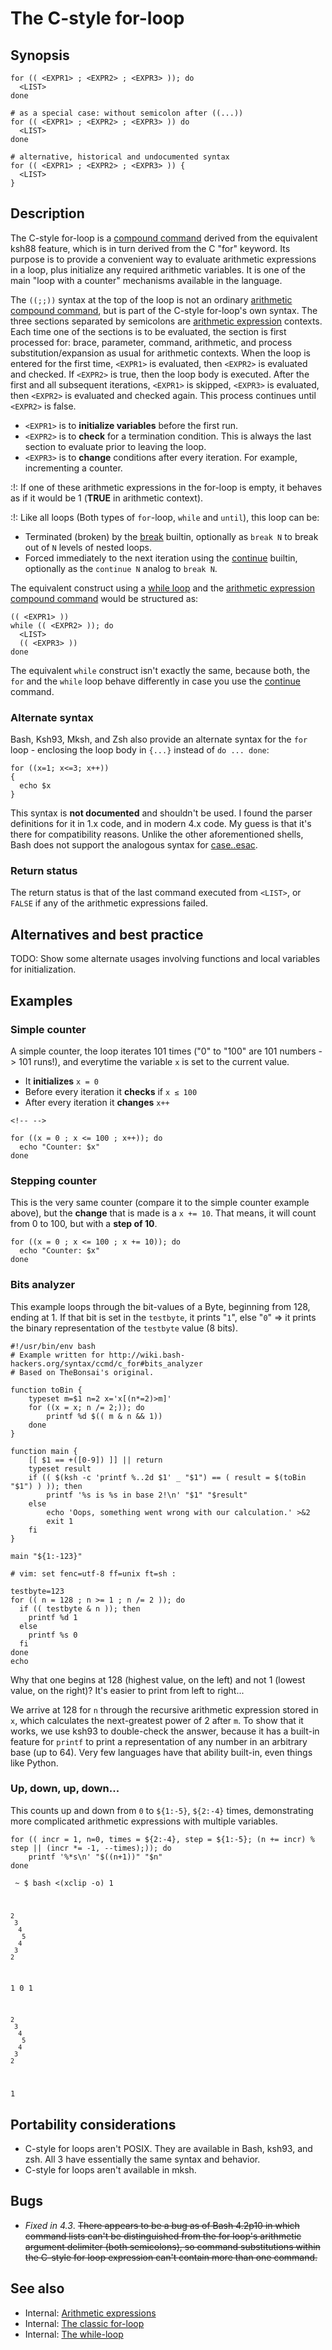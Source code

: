 # The C-style for-loop

## Synopsis

    for (( <EXPR1> ; <EXPR2> ; <EXPR3> )); do
      <LIST>
    done

    # as a special case: without semicolon after ((...))
    for (( <EXPR1> ; <EXPR2> ; <EXPR3> )) do
      <LIST>
    done

    # alternative, historical and undocumented syntax
    for (( <EXPR1> ; <EXPR2> ; <EXPR3> )) {
      <LIST>
    }

## Description

The C-style for-loop is a [compound
command](../../syntax/basicgrammar.md#compound_commands) derived from the
equivalent ksh88 feature, which is in turn derived from the C \"for\"
keyword. Its purpose is to provide a convenient way to evaluate
arithmetic expressions in a loop, plus initialize any required
arithmetic variables. It is one of the main \"loop with a counter\"
mechanisms available in the language.

The `((;;))` syntax at the top of the loop is not an ordinary
[arithmetic compound command](../../syntax/ccmd/arithmetic_eval.md), but is part
of the C-style for-loop's own syntax. The three sections separated by
semicolons are [arithmetic expression](../../syntax/arith_expr.md) contexts.
Each time one of the sections is to be evaluated, the section is first
processed for: brace, parameter, command, arithmetic, and process
substitution/expansion as usual for arithmetic contexts. When the loop
is entered for the first time, `<EXPR1>` is evaluated, then `<EXPR2>` is
evaluated and checked. If `<EXPR2>` is true, then the loop body is
executed. After the first and all subsequent iterations, `<EXPR1>` is
skipped, `<EXPR3>` is evaluated, then `<EXPR2>` is evaluated and checked
again. This process continues until `<EXPR2>` is false.

-   `<EXPR1>` is to **initialize variables** before the first run.
-   `<EXPR2>` is to **check** for a termination condition. This is
    always the last section to evaluate prior to leaving the loop.
-   `<EXPR3>` is to **change** conditions after every iteration. For
    example, incrementing a counter.

:!: If one of these arithmetic expressions in the for-loop is empty, it
behaves as if it would be 1 (**TRUE** in arithmetic context).

:!: Like all loops (Both types of `for`-loop, `while` and `until`), this
loop can be:

-   Terminated (broken) by the [break](../../commands/builtin/continuebreak.md)
    builtin, optionally as `break N` to break out of `N` levels of
    nested loops.
-   Forced immediately to the next iteration using the
    [continue](../../commands/builtin/continuebreak.md) builtin, optionally as
    the `continue N` analog to `break N`.

The equivalent construct using a [while loop](../../syntax/ccmd/while_loop.md)
and the [arithmetic expression compound
command](../../syntax/ccmd/arithmetic_eval.md) would be structured as:

    (( <EXPR1> ))
    while (( <EXPR2> )); do
      <LIST>
      (( <EXPR3> ))
    done

The equivalent `while` construct isn't exactly the same, because both,
the `for` and the `while` loop behave differently in case you use the
[continue](../../commands/builtin/continuebreak.md) command.

### Alternate syntax

Bash, Ksh93, Mksh, and Zsh also provide an alternate syntax for the
`for` loop - enclosing the loop body in `{...}` instead of
`do ... done`:

    for ((x=1; x<=3; x++))
    {
      echo $x
    }

This syntax is **not documented** and shouldn't be used. I found the
parser definitions for it in 1.x code, and in modern 4.x code. My guess
is that it's there for compatibility reasons. Unlike the other
aforementioned shells, Bash does not support the analogous syntax for
[case..esac](../../syntax/ccmd/case.md#portability_considerations).

### Return status

The return status is that of the last command executed from `<LIST>`, or
`FALSE` if any of the arithmetic expressions failed.

## Alternatives and best practice

<div center round todo 60%>TODO: Show some alternate usages involving
functions and local variables for initialization.</div>

## Examples

### Simple counter

A simple counter, the loop iterates 101 times (\"0\" to \"100\" are 101
numbers -> 101 runs!), and everytime the variable `x` is set to the
current value.

-   It **initializes** `x = 0`
-   Before every iteration it **checks** if `x ≤ 100`
-   After every iteration it **changes** `x++`

```{=html}
<!-- -->
```
    for ((x = 0 ; x <= 100 ; x++)); do
      echo "Counter: $x"
    done

### Stepping counter

This is the very same counter (compare it to the simple counter example
above), but the **change** that is made is a `x += 10`. That means, it
will count from 0 to 100, but with a **step of 10**.

    for ((x = 0 ; x <= 100 ; x += 10)); do
      echo "Counter: $x"
    done

### Bits analyzer

This example loops through the bit-values of a Byte, beginning from 128,
ending at 1. If that bit is set in the `testbyte`, it prints \"`1`\",
else \"`0`\" => it prints the binary representation of the `testbyte`
value (8 bits).

    #!/usr/bin/env bash
    # Example written for http://wiki.bash-hackers.org/syntax/ccmd/c_for#bits_analyzer
    # Based on TheBonsai's original.

    function toBin {
        typeset m=$1 n=2 x='x[(n*=2)>m]'
        for ((x = x; n /= 2;)); do
            printf %d $(( m & n && 1))
        done
    }

    function main {
        [[ $1 == +([0-9]) ]] || return
        typeset result
        if (( $(ksh -c 'printf %..2d $1' _ "$1") == ( result = $(toBin "$1") ) )); then
            printf '%s is %s in base 2!\n' "$1" "$result"
        else
            echo 'Oops, something went wrong with our calculation.' >&2
            exit 1
        fi
    }

    main "${1:-123}"

    # vim: set fenc=utf-8 ff=unix ft=sh :

<div hide>

    testbyte=123
    for (( n = 128 ; n >= 1 ; n /= 2 )); do
      if (( testbyte & n )); then
        printf %d 1
      else
        printf %s 0
      fi
    done
    echo

</div>

Why that one begins at 128 (highest value, on the left) and not 1
(lowest value, on the right)? It's easier to print from left to
right\...

We arrive at 128 for `n` through the recursive arithmetic expression
stored in `x`, which calculates the next-greatest power of 2 after `m`.
To show that it works, we use ksh93 to double-check the answer, because
it has a built-in feature for `printf` to print a representation of any
number in an arbitrary base (up to 64). Very few languages have that
ability built-in, even things like Python.

### Up, down, up, down\...

This counts up and down from `0` to `${1:-5}`, `${2:-4}` times,
demonstrating more complicated arithmetic expressions with multiple
variables.

    for (( incr = 1, n=0, times = ${2:-4}, step = ${1:-5}; (n += incr) % step || (incr *= -1, --times);)); do
        printf '%*s\n' "$((n+1))" "$n"
    done

<code> \~ \$ bash <(xclip -o) 1

    2
     3
      4
       5
      4
     3
    2

1 0 1

    2
     3
      4
       5
      4
     3
    2

1 </code>

## Portability considerations

-   C-style for loops aren't POSIX. They are available in Bash, ksh93,
    and zsh. All 3 have essentially the same syntax and behavior.
-   C-style for loops aren't available in mksh.

## Bugs

-   *Fixed in 4.3*. ~~There appears to be a bug as of Bash 4.2p10 in
    which command lists can't be distinguished from the for loop's
    arithmetic argument delimiter (both semicolons), so command
    substitutions within the C-style for loop expression can't contain
    more than one command.~~

## See also

-   Internal: [Arithmetic expressions](../../syntax/arith_expr.md)
-   Internal: [The classic for-loop](../../syntax/ccmd/classic_for.md)
-   Internal: [The while-loop](../../syntax/ccmd/while_loop.md)
